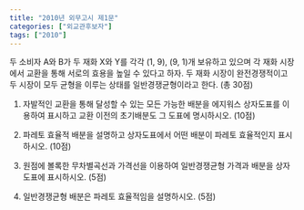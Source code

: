 ```yaml
---
title: "2010년 외무고시 제1문"
categories: ["외교관후보자"]
tags: ["2010"]
---
```


두 소비자 A와 B가 두 재화 X와 Y를 각각 (1, 9), (9, 1)개 보유하고 있으며 각 재화 시장에서 교환을 통해 서로의 효용을 높일 수 있다고 하자. 두 재화 시장이 완전경쟁적이고 두 시장이 모두 균형을 이루는 상태를 일반경쟁균형이라고 한다. (총 30점)

1) 자발적인 교환을 통해 달성할 수 있는 모든 가능한 배분을 에지워스 상자도표를 이용하여 표시하고 교환 이전의 초기배분도 그 도표에 명시하시오. (10점)

2) 파레토 효율적 배분을 설명하고 상자도표에서 어떤 배분이 파레토 효율적인지 표시하시오. (10점)

3) 원점에 볼록한 무차별곡선과 가격선을 이용하여 일반경쟁균형 가격과 배분을 상자도표에 표시하시오. (5점)

4) 일반경쟁균형 배분은 파레토 효율적임을 설명하시오. (5점)
